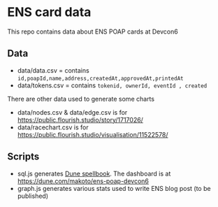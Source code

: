 # ENS card data

This repo contains data about ENS POAP cards at Devcon6

## Data

- data/data.csv = contains `id,poapId,name,address,createdAt,approvedAt,printedAt`
- data/tokens.csv = contains `tokenid, ownerId, eventId , created`

There are other data used to generate some charts

- data/nodes.csv & data/edge.csv is for https://public.flourish.studio/story/1717026/
- data/racechart.csv is for https://public.flourish.studio/visualisation/11522578/

## Scripts

- sql.js generates [Dune spellbook](https://github.com/duneanalytics/spellbook/pull/1806/files). The dashboard is at https://dune.com/makoto/ens-poap-devcon6
- graph.js generates various stats used to write ENS blog post (to be published)